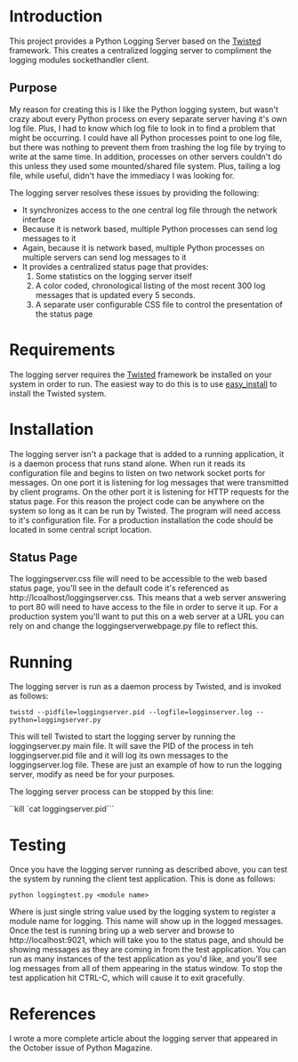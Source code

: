 # Introduction #
This project provides a Python Logging Server based on the [Twisted](http://twistedmatrix.com/trac/) framework. This creates a centralized logging server to compliment the logging modules sockethandler client.

## Purpose ##
My reason for creating this is I like the Python logging system, but wasn't crazy about every Python process on every separate server having it's own log file. Plus, I had to know which log file to look in to find a problem that might be occurring. I could have all Python processes point to one log file, but there was nothing to prevent them from trashing the log file by trying to write at the same time. In addition, processes on other servers couldn't do this unless they used some mounted/shared file system. Plus, tailing a log file, while useful, didn't have the immediacy I was looking for.

The logging server resolves these issues by providing the following:
  * It synchronizes access to the one central log file through the network interface
  * Because it is network based, multiple Python processes can send log messages to it
  * Again, because it is network based, multiple Python processes on multiple servers can send log messages to it
  * It provides a centralized status page that provides:
    1. Some statistics on the logging server itself
    1. A color coded, chronological listing of the most recent 300 log messages that is updated every 5 seconds.
    1. A separate user configurable CSS file to control the presentation of the status page

# Requirements #
The logging server requires the [Twisted](http://twistedmatrix.com/trac/) framework be installed on your system in order to run. The easiest way to do this is to use [easy\_install](http://peak.telecommunity.com/DevCenter/EasyInstall) to install the Twisted system.

# Installation #
The logging server isn't a package that is added to a running application, it is a daemon process that runs stand alone. When run it reads its configuration file and begins to listen on two network socket ports for messages. On one port it is listening for log messages that were transmitted by client programs. On the other port it is listening for HTTP requests for the status page. For this reason the project code can be anywhere on the system so long as it can be run by Twisted. The program will need access to it's configuration file. For a production installation the code should be located in some central script location.

## Status Page ##
The loggingserver.css file will need to be accessible to the web based status page, you'll see in the default code it's referenced as http://lcoalhost/loggingserver.css. This means that a web server answering to port 80 will need to have access to the file in order to serve it up. For a production system you'll want to put this on a web server at a URL you can rely on and change the loggingserverwebpage.py file to reflect this.

# Running #
The logging server is run as a daemon process by Twisted, and is invoked as follows:

`twistd --pidfile=loggingserver.pid --logfile=logginserver.log --python=loggingserver.py`

This will tell Twisted to start the logging server by running the loggingserver.py main file. It will save the PID of the process in teh loggingserver.pid file and it will log its own messages to the loggingserver.log file. These are just an example of how to run the logging server, modify as need be for your purposes.

The logging server process can be stopped by this line:

``kill `cat loggingserver.pid```

# Testing #
Once you have the logging server running as described above, you can test the system by running the client test application. This is done as follows:

`python loggingtest.py <module name>`

Where <module name> is just single string value used by the logging system to register a module name for logging. This name will show up in the logged messages. Once the test is running bring up a web server and browse to http://localhost:9021, which will take you to the status page, and should be showing messages as they are coming in from the test application. You can run as many instances of the test application as you'd like, and you'll see log messages from all of them appearing in the status window. To stop the test application hit CTRL-C, which will cause it to exit gracefully.

# References #
I wrote a more complete article about the logging server that appeared in the October issue of Python Magazine.